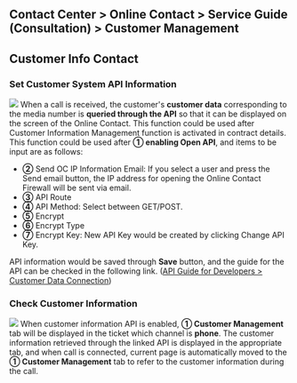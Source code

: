 ## Contact Center > Online Contact > Service Guide (Consultation) > Customer Management

## Customer Info Contact
### Set Customer System API Information
![](http://static.toastoven.net/prod_contact_center/2.2.7-(1)_en.png)
When a call is received, the customer's **customer data** corresponding to the media number is **queried through the API** so that it can be displayed on the screen of the Online Contact. This function could be used after Customer Information Management function is activated in contract details.
This function could be used after **① enabling Open API**, and items to be input are as follows:

- **②** Send OC IP Information Email: If you select a user and press the Send email button, the IP address for opening the Online Contact Firewall will be sent via email.
- **③** API Route
- **④** API Method: Select between GET/POST.
- **⑤** Encrypt
- **⑥** Encrypt Type
- **⑦** Encrypt Key: New API Key would be created by clicking Change API Key.

API information would be saved through **Save** button, and the guide for the API can be checked in the following link. ([API Guide for Developers > Customer Data Connection](https://docs.nhncloud.com/en/Contact%20Center/en/online-contact-api-guide-openapi-customer-data/))

### Check Customer Information
![](http://static.toastoven.net/prod_contact_center/2.2.7-(2)_en.png)
When customer information API is enabled, **① Customer Management** tab will be displayed in the ticket which channel is **phone**. The customer information retrieved through the linked API is displayed in the appropriate tab, and when call is connected, current page is automatically moved to the **① Customer Management** tab to refer to the customer information during the call. 
